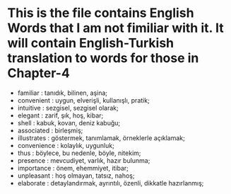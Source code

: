 # This is the file contains English Words that I am not fimiliar with it. It will contain English-Turkish translation to words for those in Chapter-4
- familiar : tanıdık, bilinen, aşina;
- convenient : uygun, elverişli, kullanışlı, pratik;
- intuitive : sezgisel, sezgisel olarak;
- elegant : zarif, şık, hoş, kibar; 
- shell : kabuk, kovan, deniz kabuğu;
- associated : birleşmiş;
- illustrates : göstermek, tanımlamak, örneklerle açıklamak;
- convenience : kolaylık, uygunluk;
- thus : böylece, bu nedenle, böyle, nitekim;
- presence : mevcudiyet, varlık, hazır bulunma;
- importance : önem, ehemmiyet, itibar;
- unpleasant : hoş olmayan, tatsız, nahoş;
- elaborate : detaylandırmak, ayrıntılı, özenli, dikkatle hazırlanmış;

